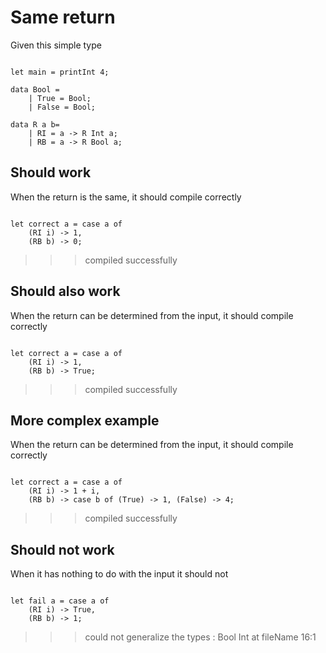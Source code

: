 # Same return

Given this simple type 
```

let main = printInt 4;

data Bool = 
    | True = Bool;
    | False = Bool;

data R a b= 
    | RI = a -> R Int a;
    | RB = a -> R Bool a;

```

## Should work

When the return is the same, it should compile correctly
```

let correct a = case a of
    (RI i) -> 1,
    (RB b) -> 0;

```
>>>compiled successfully

## Should also work

When the return can be determined from the input, it should compile correctly
```

let correct a = case a of
    (RI i) -> 1,
    (RB b) -> True;

```
>>>compiled successfully

## More complex example

When the return can be determined from the input, it should compile correctly
```

let correct a = case a of
    (RI i) -> 1 + i,
    (RB b) -> case b of (True) -> 1, (False) -> 4;

```
>>>compiled successfully

## Should not work

When it has nothing to do with the input it should not
```

let fail a = case a of
    (RI i) -> True,
    (RB b) -> 1;
``` 
>>>could not generalize the types : Bool Int at fileName 16:1